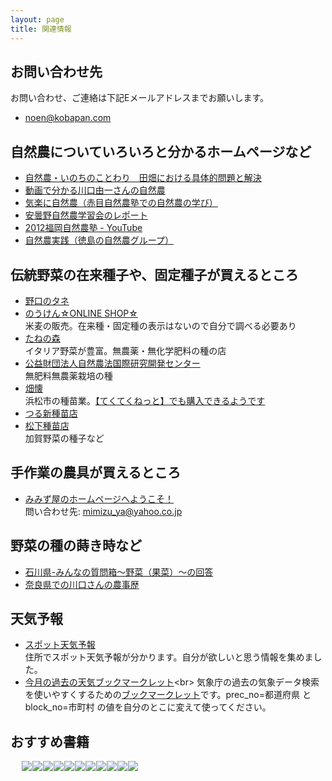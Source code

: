 ```yaml
---
layout: page
title: 関連情報
---
```


## お問い合わせ先
お問い合わせ、ご連絡は下記Eメールアドレスまでお願いします。

- noen@kobapan.com

## 自然農についていろいろと分かるホームページなど
- [自然農・いのちのことわり　田畑における具体的問題と解決](https://shizen-nou.jimdo.com/)
- [動画で分かる川口由一さんの自然農](http://shizennou.info/?cat=3)
- [気楽に自然農（赤目自然農塾での自然農の学び）](http://iwazumi.sakura.ne.jp/)
- [安曇野自然農学習会のレポート](http://www.ultraman.gr.jp/sizennou/)
- [2012福岡自然農塾 - YouTube](https://www.youtube.com/playlist?list=PL2Bgc7LgRMGnH8BknBGn0jtnoNJjSzq8p)
- [自然農実践（徳島の自然農グループ）](http://www1.linkclub.or.jp/~amal/)


## 伝統野菜の在来種子や、固定種子が買えるところ

- [野口のタネ](http://noguchiseed.com/hanbai/)
- [のうけん☆ONLINE SHOP☆](http://nouken-seed.shop-pro.jp/)<br>
米麦の販売。在来種・固定種の表示はないので自分で調べる必要あり
- [たねの森](http://www.tanenomori.org/)<br>
イタリア野菜が豊富。無農薬・無化学肥料の種の店
- [公益財団法人自然農法国際研究開発センター](http://www.infrc.or.jp/seed/seed_02.html)<br>
無肥料無農薬栽培の種
- [畑懐](http://ameblo.jp/hafuu-kougousei)<br>
浜松市の種苗業。[【てくてくねっと】でも購入できるようです](http://www.tekuteku.net/products/list.php?category_id=489)
- [つる新種苗店](http://www.mcci.or.jp/www/tsurusin/index.htm)
- [松下種苗店](http://www.matsushitaseed.jp/)<br>
加賀野菜の種子など

<!-- - [ナチュラルシードネットワーク](http://www.natural-seed.net/hanbai.html) -->


## 手作業の農具が買えるところ
- [みみず屋のホームページへようこそ！](http://mimizu-ya.jp/)<br>
問い合わせ先: mimizu_ya@yahoo.co.jp


## 野菜の種の蒔き時など
- [石川県-みんなの質問箱～野菜（果菜）～の回答](http://www.pref.ishikawa.lg.jp/noken/noushi/qa/yasai/kana/answer.html)
- [奈良県での川口さんの農事歴](http://iwazumi.sakura.ne.jp/tizu/shusiorosi.htm)


## 天気予報
- [スポット天気予報](http://kobapan.com/w/)<br>
住所でスポット天気予報が分かります。自分が欲しいと思う情報を集めました。
- [今月の過去の天気ブックマークレット](javascript:function%20jma(){var%20d=new%20Date(),y=d.getFullYear(),m=String(100+d.getMonth()+1).substr(1,2);window.open('http://www.data.jma.go.jp/obd/stats/etrn/view/daily_a1.php?prec_no=都道府県&block_no=市町村&year='+y+'&month='+m+'&day=&view=','_blank');}jma();void(0);)<br>
気象庁の過去の気象データ検索を使いやすくするための[ブックマークレット](https://www.lifehacker.jp/2013/04/130402bookmarklet_matome.html)です。prec_no=都道府県 と block_no=市町村 の値を自分のとこに変えて使ってください。

## おすすめ書籍
　
<a href="http://www.amazon.co.jp/gp/product/4272320386/ref=as_li_ss_il?ie=UTF8&camp=247&creative=7399&creativeASIN=4272320386&linkCode=as2&tag=kbysh-22"><img border="0" src="http://ws-fe.amazon-adsystem.com/widgets/q?_encoding=UTF8&ASIN=4272320386&Format=_SL110_&ID=AsinImage&MarketPlace=JP&ServiceVersion=20070822&WS=1&tag=kbysh-22" ></a><img src="http://ir-jp.amazon-adsystem.com/e/ir?t=kbysh-22&l=as2&o=9&a=4272320386" width="1" height="1" border="0" alt="" style="border:none !important; margin:0px !important;" /><a href="http://www.amazon.co.jp/gp/product/4883402819/ref=as_li_ss_il?ie=UTF8&camp=247&creative=7399&creativeASIN=4883402819&linkCode=as2&tag=kbysh-22"><img border="0" src="http://ws-fe.amazon-adsystem.com/widgets/q?_encoding=UTF8&ASIN=4883402819&Format=_SL110_&ID=AsinImage&MarketPlace=JP&ServiceVersion=20070822&WS=1&tag=kbysh-22" ></a><img src="http://ir-jp.amazon-adsystem.com/e/ir?t=kbysh-22&l=as2&o=9&a=4883402819" width="1" height="1" border="0" alt="" style="border:none !important; margin:0px !important;" /><a href="http://www.amazon.co.jp/gp/product/4796677909/ref=as_li_ss_il?ie=UTF8&camp=247&creative=7399&creativeASIN=4796677909&linkCode=as2&tag=kbysh-22"><img border="0" src="http://ws-fe.amazon-adsystem.com/widgets/q?_encoding=UTF8&ASIN=4796677909&Format=_SL110_&ID=AsinImage&MarketPlace=JP&ServiceVersion=20070822&WS=1&tag=kbysh-22" ></a><img src="http://ir-jp.amazon-adsystem.com/e/ir?t=kbysh-22&l=as2&o=9&a=4796677909" width="1" height="1" border="0" alt="" style="border:none !important; margin:0px !important;" /><a href="http://www.amazon.co.jp/gp/product/4883402754/ref=as_li_ss_il?ie=UTF8&camp=247&creative=7399&creativeASIN=4883402754&linkCode=as2&tag=kbysh-22"><img border="0" src="http://ws-fe.amazon-adsystem.com/widgets/q?_encoding=UTF8&ASIN=4883402754&Format=_SL110_&ID=AsinImage&MarketPlace=JP&ServiceVersion=20070822&WS=1&tag=kbysh-22" ></a><img src="http://ir-jp.amazon-adsystem.com/e/ir?t=kbysh-22&l=as2&o=9&a=4883402754" width="1" height="1" border="0" alt="" style="border:none !important; margin:0px !important;" /><a href="http://www.amazon.co.jp/gp/product/4861241243/ref=as_li_ss_il?ie=UTF8&camp=247&creative=7399&creativeASIN=4861241243&linkCode=as2&tag=kbysh-22"><img border="0" src="http://ws-fe.amazon-adsystem.com/widgets/q?_encoding=UTF8&ASIN=4861241243&Format=_SL110_&ID=AsinImage&MarketPlace=JP&ServiceVersion=20070822&WS=1&tag=kbysh-22" ></a><img src="http://ir-jp.amazon-adsystem.com/e/ir?t=kbysh-22&l=as2&o=9&a=4861241243" width="1" height="1" border="0" alt="" style="border:none !important; margin:0px !important;" /><a href="https://www.amazon.co.jp/%E3%82%BB%E3%83%AB%E3%83%95%E3%83%93%E3%83%AB%E3%83%89%E2%80%95%E5%AE%B6%E3%82%92%E3%81%A4%E3%81%8F%E3%82%8B%E8%87%AA%E7%94%B1-%E7%9F%A2%E6%B4%A5%E7%94%B0-%E7%BE%A9%E5%89%87/dp/4947702605/ref=as_li_ss_il?ie=UTF8&qid=1471476898&sr=8-1&keywords=%E3%82%BB%E3%83%AB%E3%83%95%E3%83%93%E3%83%AB%E3%83%89&linkCode=li1&tag=kobapan-22&linkId=856124837f7db4e1c686cfb8f280b449" target="_blank"><img border="0" src="//ws-fe.amazon-adsystem.com/widgets/q?_encoding=UTF8&ASIN=4947702605&Format=_SL110_&ID=AsinImage&MarketPlace=JP&ServiceVersion=20070822&WS=1&tag=kobapan-22" ></a><img src="https://ir-jp.amazon-adsystem.com/e/ir?t=kobapan-22&l=li1&o=9&a=4947702605" width="1" height="1" border="0" alt="" style="border:none !important; margin:0px !important;" /><a href="https://www.amazon.co.jp/%E5%BF%98%E3%82%8C%E3%82%89%E3%82%8C%E3%81%9F%E6%97%A5%E6%9C%AC%E4%BA%BA-%E5%B2%A9%E6%B3%A2%E6%96%87%E5%BA%AB-%E5%AE%AE%E6%9C%AC-%E5%B8%B8%E4%B8%80/dp/400331641X/ref=as_li_ss_il?s=books&ie=UTF8&qid=1471477174&sr=1-1&keywords=%E5%BF%98%E3%82%8C%E3%82%89%E3%82%8C%E3%81%9F%E6%97%A5%E6%9C%AC%E4%BA%BA+%E5%B2%A9%E6%B3%A2%E6%96%87%E5%BA%AB&linkCode=li1&tag=kobapan-22&linkId=ebb601ef406d32da82d35f026c69536b" target="_blank"><img border="0" src="//ws-fe.amazon-adsystem.com/widgets/q?_encoding=UTF8&ASIN=400331641X&Format=_SL110_&ID=AsinImage&MarketPlace=JP&ServiceVersion=20070822&WS=1&tag=kobapan-22" ></a><img src="https://ir-jp.amazon-adsystem.com/e/ir?t=kobapan-22&l=li1&o=9&a=400331641X" width="1" height="1" border="0" alt="" style="border:none !important; margin:0px !important;" /><a href="https://www.amazon.co.jp/%E8%87%AA%E5%AE%B6%E6%8E%A1%E7%A8%AE%E5%85%A5%E9%96%80%E2%80%95%E7%94%9F%E5%91%BD%E5%8A%9B%E3%81%AE%E5%BC%B7%E3%81%84%E3%82%BF%E3%83%8D%E3%82%92%E8%82%B2%E3%81%A6%E3%82%8B-%E3%82%B3%E3%83%84%E3%81%AE%E3%82%B3%E3%83%84%E3%82%B7%E3%83%AA%E3%83%BC%E3%82%BA-%E4%B8%AD%E5%B7%9D%E5%8E%9F-%E6%95%8F%E9%9B%84/dp/4540081411/ref=as_li_ss_il?s=books&ie=UTF8&qid=1471477303&sr=1-1&keywords=%E8%87%AA%E5%AE%B6%E6%8E%A1%E7%A8%AE%E5%85%A5%E9%96%80&linkCode=li1&tag=kobapan-22&linkId=63471f567952b33425a14068b650e1eb" target="_blank"><img border="0" src="//ws-fe.amazon-adsystem.com/widgets/q?_encoding=UTF8&ASIN=4540081411&Format=_SL110_&ID=AsinImage&MarketPlace=JP&ServiceVersion=20070822&WS=1&tag=kobapan-22" ></a><img src="https://ir-jp.amazon-adsystem.com/e/ir?t=kobapan-22&l=li1&o=9&a=4540081411" width="1" height="1" border="0" alt="" style="border:none !important; margin:0px !important;" /><a href="https://www.amazon.co.jp/dp/4635308014/ref=as_li_ss_il?_encoding=UTF8&colid=31JQT31C2EBKI&coliid=I3TKZ1X9C83P1&linkCode=li1&tag=kobapan-22&linkId=10342ea4633b6516e546755cc7c65ca2" target="_blank"><img border="0" src="//ws-fe.amazon-adsystem.com/widgets/q?_encoding=UTF8&ASIN=4635308014&Format=_SL110_&ID=AsinImage&MarketPlace=JP&ServiceVersion=20070822&WS=1&tag=kobapan-22" ></a><img src="https://ir-jp.amazon-adsystem.com/e/ir?t=kobapan-22&l=li1&o=9&a=4635308014" width="1" height="1" border="0" alt="" style="border:none !important; margin:0px !important;" /><a href="https://www.amazon.co.jp/gp/product/1890132349/ref=as_li_ss_il?ie=UTF8&linkCode=li1&tag=kobapan-22&linkId=8dad28cae4af95fb4f32c85383edeeac" target="_blank"><img border="0" src="//ws-fe.amazon-adsystem.com/widgets/q?_encoding=UTF8&ASIN=1890132349&Format=_SL110_&ID=AsinImage&MarketPlace=JP&ServiceVersion=20070822&WS=1&tag=kobapan-22" ></a><img src="https://ir-jp.amazon-adsystem.com/e/ir?t=kobapan-22&l=li1&o=9&a=1890132349" width="1" height="1" border="0" alt="" style="border:none !important; margin:0px !important;" /><a href="https://www.amazon.co.jp/gp/product/4817081317/ref=as_li_ss_il?ie=UTF8&psc=1&refRID=C10ZS3WY29AKNPVF9V1N&linkCode=li1&tag=kobapan-22&linkId=044fd2416140abad203d6cde0013f681" target="_blank"><img border="0" src="//ws-fe.amazon-adsystem.com/widgets/q?_encoding=UTF8&ASIN=4817081317&Format=_SL110_&ID=AsinImage&MarketPlace=JP&ServiceVersion=20070822&WS=1&tag=kobapan-22" ></a><img src="https://ir-jp.amazon-adsystem.com/e/ir?t=kobapan-22&l=li1&o=9&a=4817081317" width="1" height="1" border="0" alt="" style="border:none !important; margin:0px !important;" />

